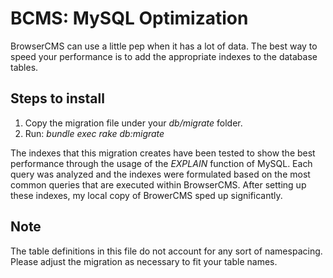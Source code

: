 # BCMS: MySQL Optimization

BrowserCMS can use a little pep when it has a lot of data.  The best way to speed your performance is to add the appropriate indexes to the database tables.

## Steps to install

1. Copy the migration file under your *db/migrate* folder.
2. Run: *bundle exec rake db:migrate*

The indexes that this migration creates have been tested to show the best performance through the usage of the *EXPLAIN* function of MySQL.  Each query was analyzed and the indexes were formulated based on the most common queries that are executed within BrowserCMS. After setting up these indexes, my local copy of BrowerCMS sped up significantly.

## Note

The table definitions in this file do not account for any sort of namespacing.  Please adjust the migration as necessary to fit your table names.